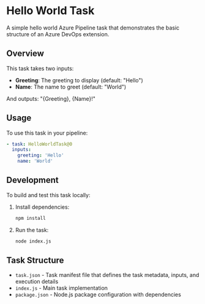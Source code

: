 # Hello World Task

A simple hello world Azure Pipeline task that demonstrates the basic structure of an Azure DevOps extension.

## Overview

This task takes two inputs:
- **Greeting**: The greeting to display (default: "Hello")
- **Name**: The name to greet (default: "World")

And outputs: "{Greeting}, {Name}!"

## Usage

To use this task in your pipeline:

```yaml
- task: HelloWorldTask@0
  inputs:
    greeting: 'Hello'
    name: 'World'
```

## Development

To build and test this task locally:

1. Install dependencies:
   ```bash
   npm install
   ```

2. Run the task:
   ```bash
   node index.js
   ```

## Task Structure

- `task.json` - Task manifest file that defines the task metadata, inputs, and execution details
- `index.js` - Main task implementation
- `package.json` - Node.js package configuration with dependencies
